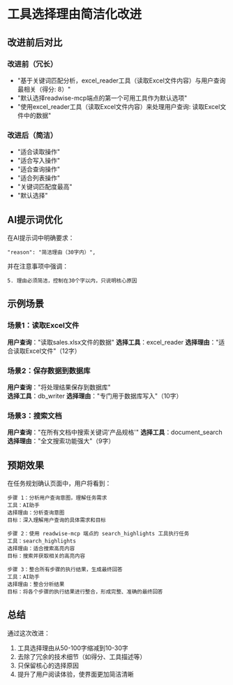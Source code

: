 # 工具选择理由简洁化改进

## 改进前后对比

### 改进前（冗长）
- "基于关键词匹配分析，excel_reader工具（读取Excel文件内容）与用户查询最相关（得分: 8）"
- "默认选择readwise-mcp端点的第一个可用工具作为默认选项"
- "使用excel_reader工具（读取Excel文件内容）来处理用户查询: 读取Excel文件中的数据"

### 改进后（简洁）
- "适合读取操作"
- "适合写入操作"  
- "适合查询操作"
- "适合列表操作"
- "关键词匹配度最高"
- "默认选择"

## AI提示词优化

在AI提示词中明确要求：
```
"reason": "简洁理由（30字内）",
```

并在注意事项中强调：
```
5. 理由必须简洁，控制在30个字以内，只说明核心原因
```

## 示例场景

### 场景1：读取Excel文件
**用户查询**："读取sales.xlsx文件的数据"
**选择工具**：excel_reader
**选择理由**："适合读取Excel文件"（12字）

### 场景2：保存数据到数据库
**用户查询**："将处理结果保存到数据库"  
**选择工具**：db_writer
**选择理由**："专门用于数据库写入"（10字）

### 场景3：搜索文档
**用户查询**："在所有文档中搜索关键词'产品规格'"
**选择工具**：document_search
**选择理由**："全文搜索功能强大"（9字）

## 预期效果

在任务规划确认页面中，用户将看到：

```
步骤 1：分析用户查询意图，理解任务需求
工具：AI助手
选择理由：分析查询意图
目标：深入理解用户查询的具体需求和目标

步骤 2：使用 readwise-mcp 端点的 search_highlights 工具执行任务  
工具：search_highlights
选择理由：适合搜索高亮内容
目标：搜索并获取相关的高亮内容

步骤 3：整合所有步骤的执行结果，生成最终回答
工具：AI助手
选择理由：整合分析结果
目标：将各个步骤的执行结果进行整合，形成完整、准确的最终回答
```

## 总结

通过这次改进：
1. 工具选择理由从50-100字缩减到10-30字
2. 去除了冗余的技术细节（如得分、工具描述等）
3. 只保留核心的选择原因
4. 提升了用户阅读体验，使界面更加简洁清晰
